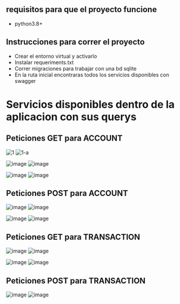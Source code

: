 ## requisitos para que el proyecto funcione
* python3.8+

## Instrucciones para correr el proyecto
* Crear el entorno virtual y activarlo
* Instalar requeriments.txt
* Correr migraciones para trabajar con una bd sqlite
* En la ruta inicial encontraras todos los servicios disponibles con swagger

# Servicios disponibles dentro de la aplicacion con sus querys

## Peticiones GET para ACCOUNT
![1](https://user-images.githubusercontent.com/32171195/194444218-f19ef263-6d5c-4e2a-a367-a94f4722a532.png)
![1-a](https://user-images.githubusercontent.com/32171195/194444222-dc0475ff-1032-4733-9c0f-ed7baf5c1ca2.png)

![image](https://user-images.githubusercontent.com/32171195/194445014-74e5f54e-2807-446c-ab3b-abc60ba34e15.png)
![image](https://user-images.githubusercontent.com/32171195/194445032-787b8395-efd4-45a8-b773-c236d34a1c38.png)

![image](https://user-images.githubusercontent.com/32171195/194445438-9d027bae-fa38-4ff1-806c-0c64f6058608.png)
![image](https://user-images.githubusercontent.com/32171195/194445401-05af2d62-ead4-4139-b44f-43621581d54e.png)

## Peticiones POST para ACCOUNT
![image](https://user-images.githubusercontent.com/32171195/194444787-bf096266-d124-4ebf-bfb5-e663509883de.png)
![image](https://user-images.githubusercontent.com/32171195/194444849-1a4cbfb7-bebf-4397-a4af-52ca1da4fb5b.png)

![image](https://user-images.githubusercontent.com/32171195/194448038-e0c7bffa-f53e-47a7-8965-ed094e8000d8.png)
![image](https://user-images.githubusercontent.com/32171195/194448009-9086e119-3ff9-4758-b2bb-975e84e7c36d.png)


## Peticiones GET para TRANSACTION
![image](https://user-images.githubusercontent.com/32171195/194445452-9f9a386e-e93d-4c9a-ae8e-67640c74b188.png)
![image](https://user-images.githubusercontent.com/32171195/194446262-2f64a953-caae-44d7-bb44-576be0e374f2.png)

![image](https://user-images.githubusercontent.com/32171195/194446312-66faf9d8-c74a-40f4-931c-34a5c79dbe3f.png)
![image](https://user-images.githubusercontent.com/32171195/194446329-5e2bf51f-4186-4987-97e5-f2b9ae2c1f73.png)

## Peticiones POST para TRANSACTION
![image](https://user-images.githubusercontent.com/32171195/194448079-25bc0bd4-32f3-4de5-bebf-e2ea90791a88.png)
![image](https://user-images.githubusercontent.com/32171195/194448161-2cc9360f-eefc-460d-acf1-3b3dfaf3764d.png)


